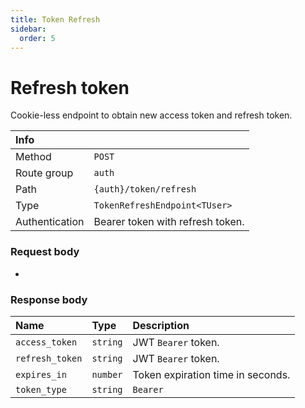 ```yaml
---
title: Token Refresh
sidebar:
  order: 5
---
```


# Refresh token

Cookie-less endpoint to obtain new access token and refresh token.

| Info           |                                  |
|:---------------|:---------------------------------|
| Method         | `POST`                           |
| Route group    | `auth`                           |
| Path           | `{auth}/token/refresh`           |
| Type           | `TokenRefreshEndpoint<TUser>`    |
| Authentication | Bearer token with refresh token. |

### Request body
-

### Response body

| Name            | Type     | Description                       |
|:----------------|:---------|:----------------------------------|
| `access_token`  | `string` | JWT `Bearer` token.               |
| `refresh_token` | `string` | JWT `Bearer` token.               |
| `expires_in`    | `number` | Token expiration time in seconds. |
| `token_type`    | `string` | `Bearer`                          |

